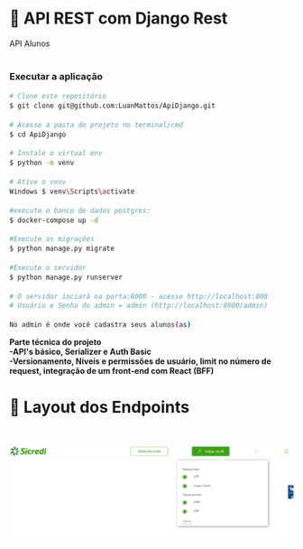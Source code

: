 # :page_facing_up: API REST com Django Rest
API Alunos
<br>
<br>
### Executar a aplicação

```bash
# Clone este repositório 
$ git clone git@github.com:LuanMattos/ApiDjango.git

# Acesse a pasta do projeto no terminal/cmd
$ cd ApiDjango

# Instale o virtual env
$ python -m venv

# Ative o venv
Windows $ venv\Scripts\activate 

#execute o banco de dados postgres:
$ docker-compose up -d

#Execute as migrações
$ python manage.py migrate

#Execute o servidor
$ python manage.py runserver

# O servidor inciará na porta:8000 - acesse http://localhost:800 
# Usuário e Senha do admin = admin (http://localhost:8000/admin)

No admin é onde você cadastra seus alunos(as)
```
<b>Parte técnica do projeto</br>
-API's básico, Serializer e Auth Basic
<br>
-Versionamento, Níveis e permissões de usuário, limit no número de request, integração de um front-end com React (BFF)
<br>


# :art: Layout dos Endpoints
<br>

![alt text](https://github.com/LuanMattos/ApiDjango/blob/main/anotacoes/i.png "Screenshot 1")



